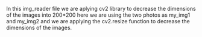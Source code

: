 In this img_reader file we are aplying cv2 library to decrease the dimensions of the images into 200*200
here we are using the two photos as my_img1 and my_img2 and we are applying the cv2.resize function to decrease the dimensions of the images.